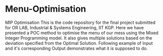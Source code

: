 # Menu-Optimisation
MIP Optimisation
This is the code repository for the final project submitted for OR LAB, Industrial & Systems Engineering, IIT KGP.
Here we have presented a POC method to optimise the menu of our mess using the Mixed Integer Programming model.
It also gives multiple solutions based on the deviation specified from the Optimal Solution.
Following example of Input and it's corresponding Output demonstrates what it is supposed to do.

